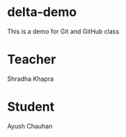 # delta-demo
This is a demo for Git and GitHub class

# Teacher
Shradha Khapra

# Student
Ayush Chauhan